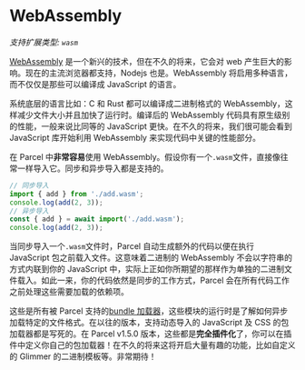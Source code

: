 # WebAssembly

_支持扩展类型: `wasm`_

[WebAssembly](https://webassembly.org) 是一个新兴的技术，但在不久的将来，它会对 web 产生巨大的影响。现在的主流浏览器都支持，Nodejs 也是。WebAssembly 将启用多种语言，而不仅仅是那些可以编译成 JavaScript 的语言。

系统底层的语言比如：C 和 Rust 都可以编译成二进制格式的 WebAssembly，这样减少文件大小并且加快了运行时。编译后的 WebAssembly 代码具有原生级别的性能，一般来说比同等的 JavaScript 更快。在不久的将来，我们很可能会看到 JavaScript 库开始利用 WebAssembly 来实现代码中关键的性能部分。

在 Parcel 中**非常容易**使用 WebAssembly。假设你有一个`.wasm`文件，直接像往常一样导入它。同步和异步导入都是支持的。

```js
// 同步导入
import { add } from './add.wasm';
console.log(add(2, 3));
// 异步导入
const { add } = await import('./add.wasm');
console.log(add(2, 3));
```

当同步导入一个`.wasm`文件时，Parcel 自动生成额外的代码以便在执行 JavaScript 包之前载入文件。这意味着二进制的 WebAssembly 不会以字符串的方式内联到你的 JavaScript 中，实际上正如你所期望的那样作为单独的二进制文件载入。如此一来，你的代码依然是同步的工作方式，Parcel 会在所有代码工作之前处理这些需要加载的依赖项。

这些是所有被 Parcel 支持的[bundle 加载器](https://github.com/parcel-bundler/parcel/pull/565)，这些模块的运行时是了解如何异步加载特定的文件格式。在以往的版本，支持动态导入的 JavaScript 及 CSS 的包加载器都是写死的。在 Parcel v1.5.0 版本，这些都是**完全插件化**了，你可以在插件中定义你自己的包加载器！在不久的将来这将开启大量有趣的功能，比如自定义的 Glimmer 的二进制模板等。非常期待！
